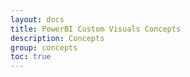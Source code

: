 ```yaml
---
layout: docs
title: PowerBI Custom Visuals Concepts
description: Concepts
group: concepts
toc: true
---
```

